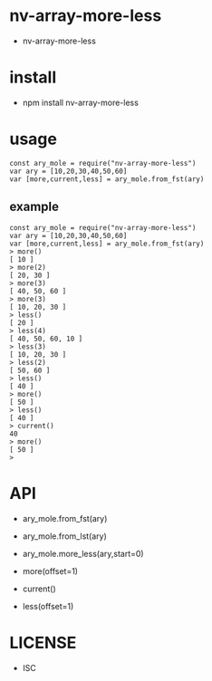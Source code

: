 nv-array-more-less
============
- nv-array-more-less 


install
=======
- npm install nv-array-more-less 

usage
=====

    const ary_mole = require("nv-array-more-less")
    var ary = [10,20,30,40,50,60]
    var [more,current,less] = ary_mole.from_fst(ary)


    
example
-------

    const ary_mole = require("nv-array-more-less")
    var ary = [10,20,30,40,50,60]
    var [more,current,less] = ary_mole.from_fst(ary)
    > more()
    [ 10 ]
    > more(2)
    [ 20, 30 ]
    > more(3)
    [ 40, 50, 60 ]
    > more(3)
    [ 10, 20, 30 ]
    > less()
    [ 20 ]
    > less(4)
    [ 40, 50, 60, 10 ]
    > less(3)
    [ 10, 20, 30 ]
    > less(2)
    [ 50, 60 ]
    > less()
    [ 40 ]
    > more()
    [ 50 ]
    > less()
    [ 40 ]
    > current()
    40
    > more()
    [ 50 ]
    >


API
====
- ary\_mole.from\_fst(ary)
- ary\_mole.from\_lst(ary)
- ary\_mole.more\_less(ary,start=0)

- more(offset=1)
- current()
- less(offset=1)

LICENSE
=======
- ISC 
